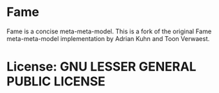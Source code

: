 # Fame
Fame is a concise meta-meta-model. This is a fork of the original Fame meta-meta-model implementation by Adrian Kuhn and Toon Verwaest.


# License: GNU LESSER GENERAL PUBLIC LICENSE
